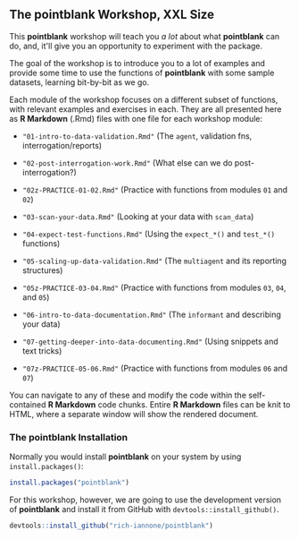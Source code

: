 ## The **pointblank** Workshop, XXL Size

This **pointblank** workshop will teach you *a lot* about what **pointblank** can do, and, it'll give you an opportunity to experiment with the package.

The goal of the workshop is to introduce you to a lot of examples and provide some time to use the functions of **pointblank** with some sample datasets, learning bit-by-bit as we go.

Each module of the workshop focuses on a different subset of functions, with relevant examples and exercises in each. They are all presented here as **R Markdown** (.Rmd) files with one file for each workshop module:

- `"01-intro-to-data-validation.Rmd"` (The `agent`, validation fns, interrogation/reports)
- `"02-post-interrogation-work.Rmd"` (What else can we do post-interrogation?)

- `"02z-PRACTICE-01-02.Rmd"` (Practice with functions from modules `01` and `02`)

- `"03-scan-your-data.Rmd"` (Looking at your data with `scan_data`)
- `"04-expect-test-functions.Rmd"` (Using the `expect_*()` and `test_*()` functions)
- `"05-scaling-up-data-validation.Rmd"` (The `multiagent` and its reporting structures)

- `"05z-PRACTICE-03-04.Rmd"` (Practice with functions from modules `03`, `04`, and `05`)

- `"06-intro-to-data-documentation.Rmd"` (The `informant` and describing your data)
- `"07-getting-deeper-into-data-documenting.Rmd"` (Using snippets and text tricks)

- `"07z-PRACTICE-05-06.Rmd"` (Practice with functions from modules `06` and `07`)

You can navigate to any of these and modify the code within the self-contained **R Markdown** code chunks. Entire **R Markdown** files can be knit to HTML, where a separate window will show the rendered document.

### The **pointblank** Installation

Normally you would install **pointblank** on your system by using `install.packages()`:

``` r
install.packages("pointblank")
```

For this workshop, however, we are going to use the development version of **pointblank** and install it from GitHub with `devtools::install_github()`.

``` r
devtools::install_github("rich-iannone/pointblank")
```
